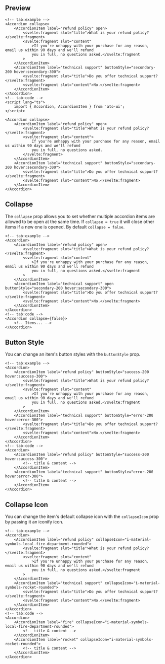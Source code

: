 ---
---
<!-- title: Accordion
description: A simple accordion component. -->

<script>
    import Accordion from '$lib/components/accordion/Accordion.svelte';
    import AccordionItem from '$lib/components/accordion/AccordionItem.svelte';
</script>

## Preview

```svelte example height="h-60"
<!-- tab:example -->
<Accordion collapse>
    <AccordionItem label="refund policy" open>
        <svelte:fragment slot="title">What is your refund policy?</svelte:fragment>
        <svelte:fragment slot="content"
            >If you're unhappy with your purchase for any reason, email us within 90 days and we'll refund
            you in full, no questions asked.</svelte:fragment
        >
    </AccordionItem>
    <AccordionItem label="technical support" buttonStyle="secondary-200 hover:secondary-300">
        <svelte:fragment slot="title">Do you offer technical support?</svelte:fragment>
        <svelte:fragment slot="content">No.</svelte:fragment>
    </AccordionItem>
</Accordion>
<!-- tab:code -->
<script lang="ts">
	import { Accordion, AccordionItem } from 'ato-ui';
</script>

<Accordion collapse>
	<AccordionItem label="refund policy" open>
		<svelte:fragment slot="title">What is your refund policy?</svelte:fragment>
		<svelte:fragment slot="content">
            If you're unhappy with your purchase for any reason, email us within 90 days and we'll refund
			you in full, no questions asked.
        </svelte:fragment>
	</AccordionItem>
	<AccordionItem label="technical support" buttonStyle="secondary-200 hover:secondary-300">
		<svelte:fragment slot="title">Do you offer technical support?</svelte:fragment>
		<svelte:fragment slot="content">No.</svelte:fragment>
	</AccordionItem>
</Accordion>
```

## Collapse

The `collapse` prop allows you to set whether multiple accordion items are allowed to be open at the same time. If `collapse = true` it will close other items if a new one is opened. By default `collapse = false`.

```svelte example height="h-60"
<!-- tab:example -->
<Accordion>
    <AccordionItem label="refund policy" open>
        <svelte:fragment slot="title">What is your refund policy?</svelte:fragment>
        <svelte:fragment slot="content"
            >If you're unhappy with your purchase for any reason, email us within 90 days and we'll refund
            you in full, no questions asked.</svelte:fragment
        >
    </AccordionItem>
    <AccordionItem label="technical support" open buttonStyle="secondary-200 hover:secondary-300">
        <svelte:fragment slot="title">Do you offer technical support?</svelte:fragment>
        <svelte:fragment slot="content">No.</svelte:fragment>
    </AccordionItem>
</Accordion>
<!-- tab:code -->
<Accordion collapse={false}>
    <!-- Items... -->
</Accordion>
```

## Button Style

You can change an item's button styles with the `buttonStyle` prop.

```svelte example height="h-60"
<!-- tab:example -->
<Accordion>
    <AccordionItem label="refund policy" buttonStyle="success-200 hover:success-300">
        <svelte:fragment slot="title">What is your refund policy?</svelte:fragment>
        <svelte:fragment slot="content"
            >If you're unhappy with your purchase for any reason, email us within 90 days and we'll refund
            you in full, no questions asked.</svelte:fragment
        >
    </AccordionItem>
    <AccordionItem label="technical support" buttonStyle="error-200 hover:error-300">
        <svelte:fragment slot="title">Do you offer technical support?</svelte:fragment>
        <svelte:fragment slot="content">No.</svelte:fragment>
    </AccordionItem>
</Accordion>
<!-- tab:code -->
<Accordion>
    <AccordionItem label="refund policy" buttonStyle="success-200 hover:success-300">
        <!-- title & content -->
    </AccordionItem>
    <AccordionItem label="technical support" buttonStyle="error-200 hover:error-300">
        <!-- title & content -->
    </AccordionItem>
</Accordion>
```

## Collapse Icon

You can change the item's default collapse icon with the `collapseIcon` prop by passing it an iconify icon.

```svelte example height="h-60"
<!-- tab:example -->
<Accordion>
    <AccordionItem label="refund policy" collapseIcon="i-material-symbols-local-fire-department-rounded">
        <svelte:fragment slot="title">What is your refund policy?</svelte:fragment>
        <svelte:fragment slot="content"
            >If you're unhappy with your purchase for any reason, email us within 90 days and we'll refund
            you in full, no questions asked.</svelte:fragment
        >
    </AccordionItem>
    <AccordionItem label="technical support" collapseIcon="i-material-symbols-rocket-rounded">
        <svelte:fragment slot="title">Do you offer technical support?</svelte:fragment>
        <svelte:fragment slot="content">No.</svelte:fragment>
    </AccordionItem>
</Accordion>
<!-- tab:code -->
<Accordion>
    <AccordionItem label="fire" collapseIcon="i-material-symbols-local-fire-department-rounded">
        <!-- title & content -->
    </AccordionItem>
    <AccordionItem label="rocket" collapseIcon="i-material-symbols-rocket-rounded">
        <!-- title & content -->
    </AccordionItem>
</Accordion>
```